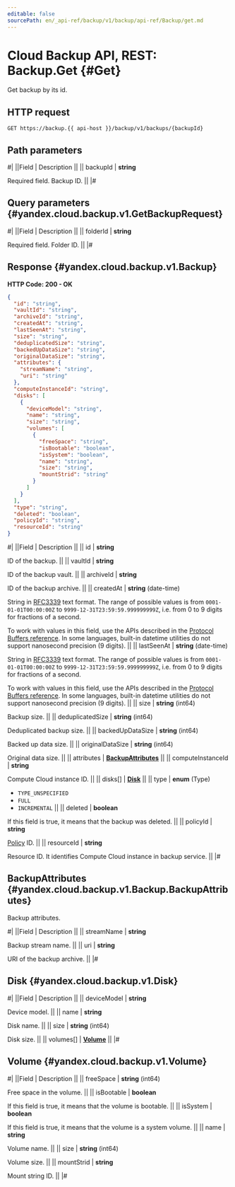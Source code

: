 ```yaml
---
editable: false
sourcePath: en/_api-ref/backup/v1/backup/api-ref/Backup/get.md
---
```


# Cloud Backup API, REST: Backup.Get {#Get}

Get backup by its id.

## HTTP request

```
GET https://backup.{{ api-host }}/backup/v1/backups/{backupId}
```

## Path parameters

#|
||Field | Description ||
|| backupId | **string**

Required field. Backup ID. ||
|#

## Query parameters {#yandex.cloud.backup.v1.GetBackupRequest}

#|
||Field | Description ||
|| folderId | **string**

Required field. Folder ID. ||
|#

## Response {#yandex.cloud.backup.v1.Backup}

**HTTP Code: 200 - OK**

```json
{
  "id": "string",
  "vaultId": "string",
  "archiveId": "string",
  "createdAt": "string",
  "lastSeenAt": "string",
  "size": "string",
  "deduplicatedSize": "string",
  "backedUpDataSize": "string",
  "originalDataSize": "string",
  "attributes": {
    "streamName": "string",
    "uri": "string"
  },
  "computeInstanceId": "string",
  "disks": [
    {
      "deviceModel": "string",
      "name": "string",
      "size": "string",
      "volumes": [
        {
          "freeSpace": "string",
          "isBootable": "boolean",
          "isSystem": "boolean",
          "name": "string",
          "size": "string",
          "mountStrid": "string"
        }
      ]
    }
  ],
  "type": "string",
  "deleted": "boolean",
  "policyId": "string",
  "resourceId": "string"
}
```

#|
||Field | Description ||
|| id | **string**

ID of the backup. ||
|| vaultId | **string**

ID of the backup vault. ||
|| archiveId | **string**

ID of the backup archive. ||
|| createdAt | **string** (date-time)

String in [RFC3339](https://www.ietf.org/rfc/rfc3339.txt) text format. The range of possible values is from
`0001-01-01T00:00:00Z` to `9999-12-31T23:59:59.999999999Z`, i.e. from 0 to 9 digits for fractions of a second.

To work with values in this field, use the APIs described in the
[Protocol Buffers reference](https://developers.google.com/protocol-buffers/docs/reference/overview).
In some languages, built-in datetime utilities do not support nanosecond precision (9 digits). ||
|| lastSeenAt | **string** (date-time)

String in [RFC3339](https://www.ietf.org/rfc/rfc3339.txt) text format. The range of possible values is from
`0001-01-01T00:00:00Z` to `9999-12-31T23:59:59.999999999Z`, i.e. from 0 to 9 digits for fractions of a second.

To work with values in this field, use the APIs described in the
[Protocol Buffers reference](https://developers.google.com/protocol-buffers/docs/reference/overview).
In some languages, built-in datetime utilities do not support nanosecond precision (9 digits). ||
|| size | **string** (int64)

Backup size. ||
|| deduplicatedSize | **string** (int64)

Deduplicated backup size. ||
|| backedUpDataSize | **string** (int64)

Backed up data size. ||
|| originalDataSize | **string** (int64)

Original data size. ||
|| attributes | **[BackupAttributes](#yandex.cloud.backup.v1.Backup.BackupAttributes)** ||
|| computeInstanceId | **string**

Compute Cloud instance ID. ||
|| disks[] | **[Disk](#yandex.cloud.backup.v1.Disk)** ||
|| type | **enum** (Type)

- `TYPE_UNSPECIFIED`
- `FULL`
- `INCREMENTAL` ||
|| deleted | **boolean**

If this field is true, it means that the backup was deleted. ||
|| policyId | **string**

[Policy](/docs/backup/concepts/policy) ID. ||
|| resourceId | **string**

Resource ID. It identifies Compute Cloud instance in backup service. ||
|#

## BackupAttributes {#yandex.cloud.backup.v1.Backup.BackupAttributes}

Backup attributes.

#|
||Field | Description ||
|| streamName | **string**

Backup stream name. ||
|| uri | **string**

URI of the backup archive. ||
|#

## Disk {#yandex.cloud.backup.v1.Disk}

#|
||Field | Description ||
|| deviceModel | **string**

Device model. ||
|| name | **string**

Disk name. ||
|| size | **string** (int64)

Disk size. ||
|| volumes[] | **[Volume](#yandex.cloud.backup.v1.Volume)** ||
|#

## Volume {#yandex.cloud.backup.v1.Volume}

#|
||Field | Description ||
|| freeSpace | **string** (int64)

Free space in the volume. ||
|| isBootable | **boolean**

If this field is true, it means that the volume is bootable. ||
|| isSystem | **boolean**

If this field is true, it means that the volume is a system volume. ||
|| name | **string**

Volume name. ||
|| size | **string** (int64)

Volume size. ||
|| mountStrid | **string**

Mount string ID. ||
|#